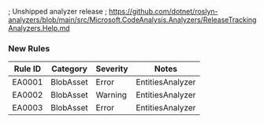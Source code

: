 ; Unshipped analyzer release
; https://github.com/dotnet/roslyn-analyzers/blob/main/src/Microsoft.CodeAnalysis.Analyzers/ReleaseTrackingAnalyzers.Help.md

### New Rules

| Rule ID | Category  | Severity | Notes            |
|---------|-----------|----------|------------------|
| EA0001  | BlobAsset | Error    | EntitiesAnalyzer |
| EA0002  | BlobAsset | Warning  | EntitiesAnalyzer |
| EA0003  | BlobAsset | Error    | EntitiesAnalyzer |
